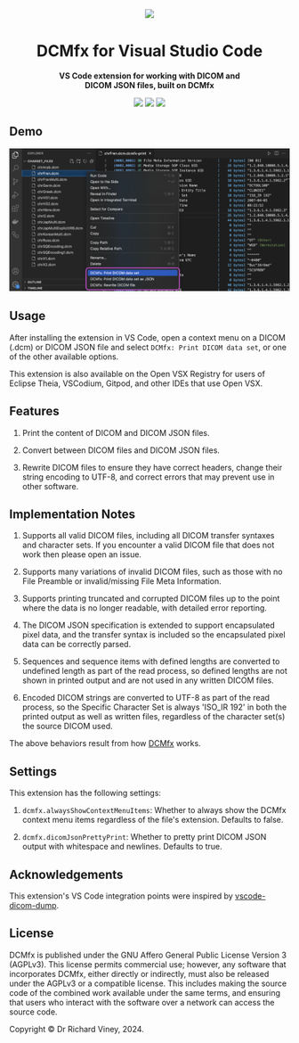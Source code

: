 <div align="center">
  <img src="https://emoji2svg.deno.dev/api/🩻" height="160px">
  <h1>DCMfx for Visual Studio Code</h1>
  <p>
    <strong>
      VS Code extension for working with DICOM and
      <br>
      DICOM JSON files, built on DCMfx
    </strong>
  </p>

  [<img src="https://img.shields.io/github/v/release/dcmfx/dcmfx-vscode">](https://marketplace.visualstudio.com/items?itemName=dcmfx.dcmfx)
  [<img src="https://img.shields.io/badge/semantic--release-conventionalcommits-e10079?logo=semantic-release">](https://github.com/semantic-release/semantic-release)
  [<img src="https://img.shields.io/badge/License-AGPLv3-blue.svg">](https://www.gnu.org/licenses/agpl-3.0.en.html)
</div>

## Demo

![Demo of the DCMfx VS Code extension](./demo.webp)

## Usage

After installing the extension in VS Code, open a context menu on a DICOM (.dcm)
or DICOM JSON file and select `DCMfx: Print DICOM data set`, or one of the other
available options.

This extension is also available on the Open VSX Registry for users of Eclipse
Theia, VSCodium, Gitpod, and other IDEs that use Open VSX.

## Features

1. Print the content of DICOM and DICOM JSON files.

2. Convert between DICOM files and DICOM JSON files.

3. Rewrite DICOM files to ensure they have correct headers, change their string
   encoding to UTF-8, and correct errors that may prevent use in other software.

## Implementation Notes

1. Supports all valid DICOM files, including all DICOM transfer syntaxes and
   character sets. If you encounter a valid DICOM file that does not work then
   please open an issue.

2. Supports many variations of invalid DICOM files, such as those with no File
   Preamble or invalid/missing File Meta Information.

3. Supports printing truncated and corrupted DICOM files up to the point where
   the data is no longer readable, with detailed error reporting.

4. The DICOM JSON specification is extended to support encapsulated pixel data,
   and the transfer syntax is included so the encapsulated pixel data can be
   correctly parsed.

5. Sequences and sequence items with defined lengths are converted to undefined
   length as part of the read process, so defined lengths are not shown in
   printed output and are not used in any written DICOM files.

6. Encoded DICOM strings are converted to UTF-8 as part of the read process, so
   the Specific Character Set is always 'ISO_IR 192' in both the printed output
   as well as written files, regardless of the character set(s) the source DICOM
   used.

The above behaviors result from how [DCMfx](https://github.com/dcmfx) works.

## Settings

This extension has the following settings:

1. `dcmfx.alwaysShowContextMenuItems`: Whether to always show the DCMfx context
   menu items regardless of the file's extension. Defaults to false.

2. `dcmfx.dicomJsonPrettyPrint`: Whether to pretty print DICOM JSON output with
   whitespace and newlines. Defaults to true.

## Acknowledgements

This extension's VS Code integration points were inspired by
[vscode-dicom-dump](https://github.com/smikitky/vscode-dicom-dump).

## License

DCMfx is published under the GNU Affero General Public License Version 3
(AGPLv3). This license permits commercial use; however, any software that
incorporates DCMfx, either directly or indirectly, must also be released under
the AGPLv3 or a compatible license. This includes making the source code of the
combined work available under the same terms, and ensuring that users who
interact with the software over a network can access the source code.

Copyright © Dr Richard Viney, 2024.
